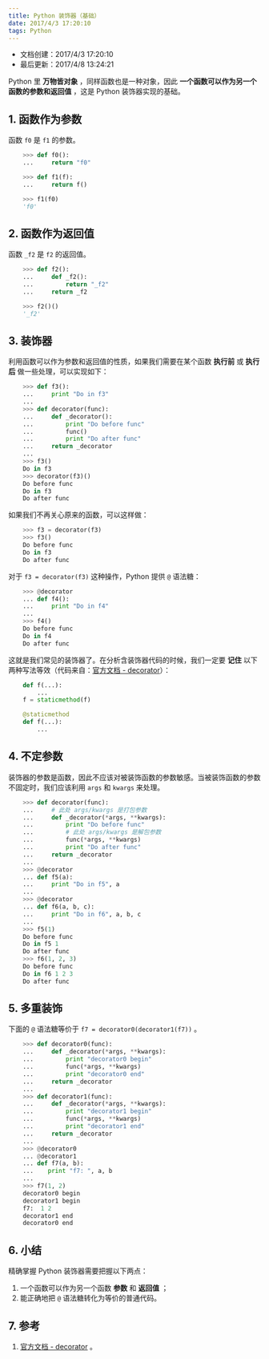 ```yaml
---
title: Python 装饰器（基础）
date: 2017/4/3 17:20:10
tags: Python
---
```


- 文档创建：2017/4/3 17:20:10
- 最后更新：2017/4/8 13:24:21

Python 里 **万物皆对象** ，同样函数也是一种对象，因此 **一个函数可以作为另一个函数的参数和返回值** ，这是 Python 装饰器实现的基础。

<!-- more -->

## 1. 函数作为参数 ##

函数 `f0` 是 `f1` 的参数。

``` Python
    >>> def f0():
    ...     return "f0"

    >>> def f1(f):
    ...     return f()

    >>> f1(f0)
    'f0'
```



## 2. 函数作为返回值 ##

函数 `_f2` 是 `f2` 的返回值。

``` Python
    >>> def f2():
    ...     def _f2():
    ...         return "_f2"
    ...     return _f2

    >>> f2()()
    '_f2'

```

## 3. 装饰器 ##

利用函数可以作为参数和返回值的性质，如果我们需要在某个函数 **执行前** 或 **执行后** 做一些处理，可以实现如下：

``` Python
    >>> def f3():
    ...     print "Do in f3"
    ...
    >>> def decorator(func):
    ...     def _decorator():
    ...         print "Do before func"
    ...         func()
    ...         print "Do after func"
    ...     return _decorator
    ...
    >>> f3()
    Do in f3
    >>> decorator(f3)()
    Do before func
    Do in f3
    Do after func
```

如果我们不再关心原来的函数，可以这样做：

``` Python
    >>> f3 = decorator(f3)
    >>> f3()
    Do before func
    Do in f3
    Do after func
```

对于 `f3 = decorator(f3)` 这种操作，Python 提供 `@` 语法糖：

``` Python
    >>> @decorator
    ... def f4():
    ...     print "Do in f4"
    ...
    >>> f4()
    Do before func
    Do in f4
    Do after func
```

这就是我们常见的装饰器了。在分析含装饰器代码的时候，我们一定要 **记住** 以下两种写法等效（代码来自：[官方文档 - decorator](https://docs.python.org/2.7/glossary.html#term-decorator)）：

``` Python
    def f(...):
        ...
    f = staticmethod(f)

    @staticmethod
    def f(...):
        ...
```

## 4. 不定参数 ##

装饰器的参数是函数，因此不应该对被装饰函数的参数敏感。当被装饰函数的参数不固定时，我们应该利用 `args` 和 `kwargs` 来处理。

``` Python
    >>> def decorator(func):
    ...     # 此处 args/kwargs 是打包参数
    ...     def _decorator(*args, **kwargs):
    ...         print "Do before func"
    ...         # 此处 args/kwargs 是解包参数
    ...         func(*args, **kwargs)
    ...         print "Do after func"
    ...     return _decorator
    ...
    >>> @decorator
    ... def f5(a):
    ...     print "Do in f5", a
    ...
    >>> @decorator
    ... def f6(a, b, c):
    ...     print "Do in f6", a, b, c
    ...
    >>> f5(1)
    Do before func
    Do in f5 1
    Do after func
    >>> f6(1, 2, 3)
    Do before func
    Do in f6 1 2 3
    Do after func
```

## 5. 多重装饰 ##

下面的 `@` 语法糖等价于 `f7 = decorator0(decorator1(f7))` 。

``` Python
    >>> def decorator0(func):
    ...     def _decorator(*args, **kwargs):
    ...         print "decorator0 begin"
    ...         func(*args, **kwargs)
    ...         print "decorator0 end"
    ...     return _decorator
    ...
    >>> def decorator1(func):
    ...     def _decorator(*args, **kwargs):
    ...         print "decorator1 begin"
    ...         func(*args, **kwargs)
    ...         print "decorator1 end"
    ...     return _decorator
    ...
    >>> @decorator0
    ... @decorator1
    ... def f7(a, b):
    ...    print "f7: ", a, b
    ...
    >>> f7(1, 2)
    decorator0 begin
    decorator1 begin
    f7:  1 2
    decorator1 end
    decorator0 end
```

## 6. 小结 ##

精确掌握 Python 装饰器需要把握以下两点：

1. 一个函数可以作为另一个函数 **参数** 和 **返回值** ；
2. 能正确地把 `@` 语法糖转化为等价的普通代码。

## 7. 参考 ##

1. [官方文档 - decorator](https://docs.python.org/2.7/glossary.html#term-decorator) 。
